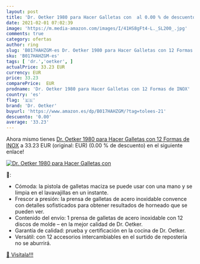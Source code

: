 ```yaml
---
layout: post
title: 'Dr. Oetker 1980 para Hacer Galletas con  al 0.00 % de descuento'
date: 2021-02-01 07:02:39
image: 'https://m.media-amazon.com/images/I/41HS8gFt4-L._SL200_.jpg'
comments: true
category: ofertas
author: ring
slug: 'B017HAHZGM-es Dr. Oetker 1980 para Hacer Galletas con 12 Formas de INOX'
sku: 'B017HAHZGM-es'
tags: [ 'dr.','oetker', ]
actualPrice: 33.23 EUR
currency: EUR
price: 33.23
comparePrice:  EUR
prodname: 'Dr. Oetker 1980 para Hacer Galletas con 12 Formas de INOX'
country: 'es'
flag: '🇪🇸'
brand: 'Dr. Oetker'
buyurl: 'https://www.amazon.es/dp/B017HAHZGM/?tag=tolees-21'
descuento: '0.00'
average: '33.23'
---
```


Ahora mismo tienes [Dr. Oetker 1980 para Hacer Galletas con 12 Formas de INOX](https://www.amazon.es/dp/B017HAHZGM/?tag=tolees-21) a 33.23 EUR (original:  EUR) (0.00 %  de descuento) en el siguiente enlace!

[![Dr. Oetker 1980 para Hacer Galletas con ](https://m.media-amazon.com/images/I/41HS8gFt4-L._SL200_.jpg)](https://www.amazon.es/dp/B017HAHZGM/?tag=tolees-21)

🔎:

- Cómoda: la pistola de galletas maciza se puede usar con una mano y se limpia en el lavavajillas en un instante.
- Frescor a presión: la prensa de galletas de acero inoxidable convence con detalles sofisticados para obtener resultados de horneado que se pueden ver.
- Contenido del envío: 1 prensa de galletas de acero inoxidable con 12 discos de molde – en la mejor calidad de Dr. Oetker.
- Garantía de calidad: prueba y certificación en la cocina de Dr. Oetker.
- Versátil: con 12 accesorios intercambiables en el surtido de repostería no se aburrirá.

[🛒 Visítala!!!](https://www.amazon.es/dp/B017HAHZGM/?tag=tolees-21)

